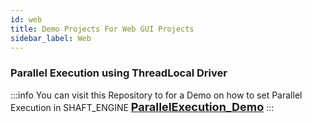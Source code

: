 ```yaml
---
id: web
title: Demo Projects For Web GUI Projects
sidebar_label: Web
---
```

### Parallel Execution using ThreadLocal Driver

:::info
You can visit this Repository to for a Demo on how to set Parallel Execution in SHAFT_ENGINE
<span style="font-size: 18px; font-weight: bold;">[ParallelExecution_Demo](https://github.com/MustafaAgamy/ShaftEngine-ParellelWithThreadLocal.git)</span>
:::